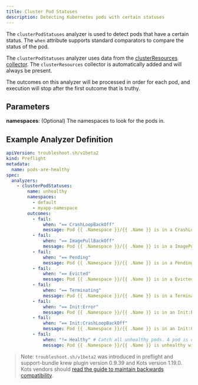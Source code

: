 ```yaml
---
title: Cluster Pod Statuses
description: Detecting Kubernetes pods with certain statuses
---
```


The `clusterPodStatuses` analyzer is used to detect pods that have a certain status.
The `when` attribute supports standard comparators to compare the status of the pod.

The `clusterPodStatuses` analyzer uses data from the [clusterResources collector](https://troubleshoot.sh/collect/cluster-resources).
The `clusterResources` collector is automatically added and will always be present.

The outcomes on this analyzer will be processed in order for each pod, and execution will stop after the first outcome that is truthy.

## Parameters

**namespaces**: (Optional) The namespaces to look for the pods in.

## Example Analyzer Definition

```yaml
apiVersion: troubleshoot.sh/v1beta2
kind: Preflight
metadata:
  name: pods-are-healthy
spec:
  analyzers:
    - clusterPodStatuses:
        name: unhealthy
        namespaces:
          - default
          - myapp-namespace
        outcomes:
          - fail:
              when: "== CrashLoopBackOff"
              message: Pod {{ .Namespace }}/{{ .Name }} is in a CrashLoopBackOff state.
          - fail:
              when: "== ImagePullBackOff"
              message: Pod {{ .Namespace }}/{{ .Name }} is in a ImagePullBackOff state.
          - fail:
              when: "== Pending"
              message: Pod {{ .Namespace }}/{{ .Name }} is in a Pending state.
          - fail:
              when: "== Evicted"
              message: Pod {{ .Namespace }}/{{ .Name }} is in a Evicted state.
          - fail:
              when: "== Terminating"
              message: Pod {{ .Namespace }}/{{ .Name }} is in a Terminating state.
          - fail:
              when: "== Init:Error"
              message: Pod {{ .Namespace }}/{{ .Name }} is in an Init:Error state.
          - fail:
              when: "== Init:CrashLoopBackOff"
              message: Pod {{ .Namespace }}/{{ .Name }} is in an Init:CrashLoopBackOff state.
          - fail:
              when: "!= Healthy" # Catch all unhealthy pods. A pod is considered healthy if it has a status of Completed, or Running and all of its containers are ready.
              message: Pod {{ .Namespace }}/{{ .Name }} is unhealthy with a status of {{ .Status.Reason }}.
```

> Note: `troubleshoot.sh/v1beta2` was introduced in preflight and support-bundle krew plugin version 0.9.39 and Kots version 1.19.0. Kots vendors should [read the guide to maintain backwards compatibility](/v1beta2/).
